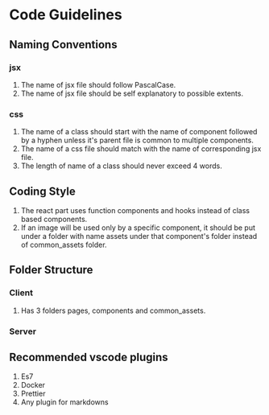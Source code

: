 # Code Guidelines
## Naming Conventions

### jsx
1. The name of jsx file should follow PascalCase.
2. The name of jsx file should be self explanatory to possible extents.

### css

1. The name of a class should start with the name of component followed by a hyphen unless it's parent file is common to multiple components.
2. The name of a css file should match with the name of corresponding jsx file.
3. The length of name of a class should never exceed 4 words.

## Coding Style
1. The react part uses function components and hooks instead of class based components.
2. If an image will be used only by a specific component, it should be put under a folder with name assets under that component's folder instead of common_assets folder.

## Folder Structure
### Client
1. Has 3 folders pages, components and common_assets.
### Server

## Recommended vscode plugins
1. Es7
2. Docker
3. Prettier
4. Any plugin for markdowns
